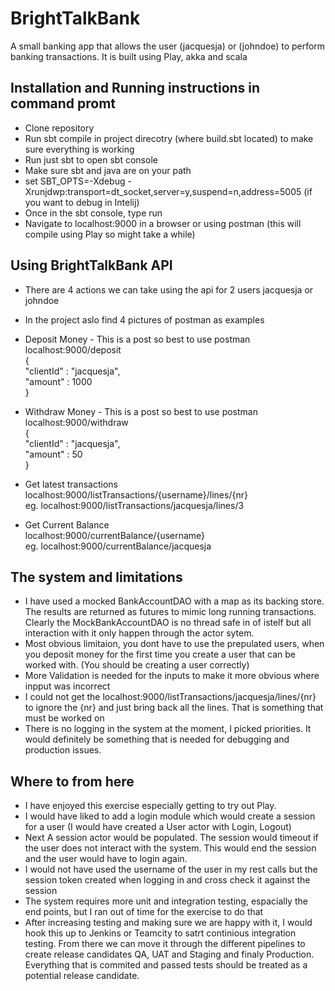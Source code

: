# BrightTalkBank

A small banking app that allows the user (jacquesja) or (johndoe) to perform banking transactions. 
It is built using Play, akka and scala

## Installation and Running instructions in command promt

* Clone repository
* Run sbt compile in project direcotry (where build.sbt located) to make sure everything is working 
* Run just sbt to open sbt console
* Make sure sbt and java are on your path
* set SBT_OPTS=-Xdebug -Xrunjdwp:transport=dt_socket,server=y,suspend=n,address=5005 (if you want to debug in Intelij) 
* Once in the sbt console, type run
* Navigate to localhost:9000 in a browser or using postman (this will compile using Play so might take a while)

## Using BrightTalkBank API

* There are 4 actions we can take using the api for 2 users jacquesja or johndoe
* In the project aslo find 4 pictures of postman as examples
* Deposit Money - This is a post so best to use postman <br />
  localhost:9000/deposit  <br />
  { <br />
	  "clientId" : "jacquesja", <br />
	  "amount" : 1000	 <br />
  } <br />

* Withdraw Money - This is a post so best to use postman <br />
  localhost:9000/withdraw  <br />
  { <br />
	  "clientId" : "jacquesja", <br />
	  "amount" : 50 <br />
  } <br />
* Get latest transactions <br />
    localhost:9000/listTransactions/{username}/lines/{nr} <br />
    eg. localhost:9000/listTransactions/jacquesja/lines/3  <br />
* Get Current Balance <br />
    localhost:9000/currentBalance/{username} <br />
    eg. localhost:9000/currentBalance/jacquesja

## The system and limitations

* I have used a mocked BankAccountDAO with a map as its backing store. The results are returned as futures to mimic long running transactions. Clearly the MockBankAccountDAO is no thread safe in of istelf but all interaction with it only happen through the actor sytem.
* Most obvious limitaion, you dont have to use the prepulated users, when you deposit money for the first time you create a user that can be worked with. (You should be creating a user correctly) 
* More Validation is needed for the inputs to make it more obvious where inpput was incorrect
* I could not get the  localhost:9000/listTransactions/jacquesja/lines/{nr} to ignore the {nr} and just bring back all the lines. That is something that must be worked on
* There is no logging in the system at the moment, I picked priorities. It would definitely be something that is needed for debugging and production issues.

## Where to from here

* I have enjoyed this exercise especially getting to try out Play.
* I would have liked to add a login module which would create a session for a user (I would have created a User actor with Login, Logout)
* Next A session actor would be populated. The session would timeout if the user does not interact with the system. This would end the session and the user would have to login again.
* I would not have used the username of the user in my rest calls but the session token created when logging in and cross check it against the session
* The system requires more unit and integration testing, espacially the end points, but I ran out of time for the exercise to do that
* After increasing testing and making sure we are happy with it, I would hook this up to Jenkins or Teamcity to satrt continious integration testing. From there we can move it through the different pipelines to create release candidates QA, UAT and Staging and finaly Production. Everything that is commited and passed tests should be treated as a potential release candidate.

